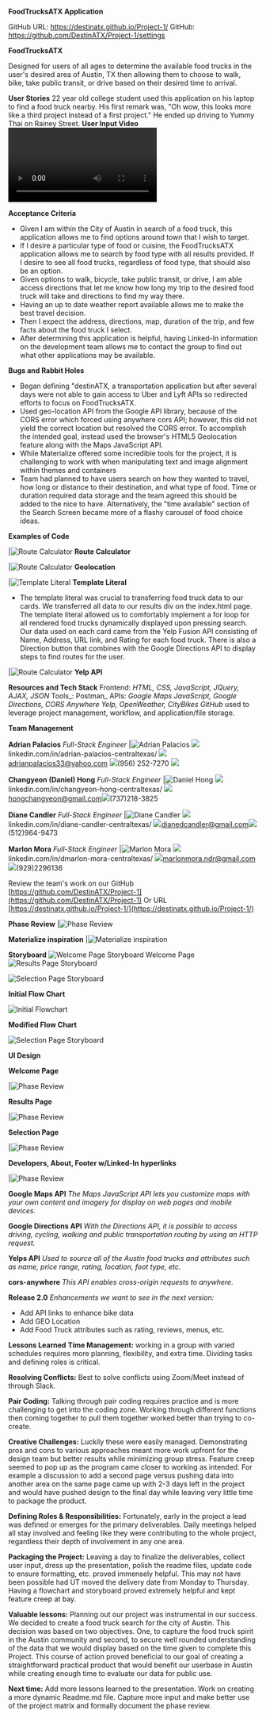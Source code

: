 **FoodTrucksATX Application**

GitHub URL: https://destinatx.github.io/Project-1/
GitHub: https://github.com/DestinATX/Project-1/settings

**FoodTrucksATX**

Designed for users of all ages to determine the available food trucks in the user&#39;s desired area of Austin, TX then allowing them to choose to walk, bike, take public transit, or drive based on their desired time to arrival.

**User Stories**
22 year old college student used this application on his laptop to find a food truck nearby. His first remark was, &quot;Oh wow, this looks more like a third project instead of a first project.&quot; He ended up driving to Yummy Thai on Rainey Street.
**User Input Video**   ![UserVideo](./assets/images/Media1.mp4)

**Acceptance Criteria**
- Given I am within the City of Austin in search of a food truck, this application allows me to find options around town that I wish to target.
- If I desire a particular type of food or cuisine, the FoodTrucksATX application allows me to search by food type with all results provided. If I desire to see all food trucks, regardless of food type, that should also be an option.
- Given options to walk, bicycle, take public transit, or drive, I am able access directions that let me know how long my trip to the desired food truck will take and directions to find my way there.
- Having an up to date weather report available allows me to make the best travel decision.
- Then I expect the address, directions, map, duration of the trip, and few facts about the food truck I select.
- After determining this application is helpful, having Linked-In information on the development team allows me to contact the group to find out what other applications may be available.

**Bugs and Rabbit Holes**
- Began defining &quot;destinATX, a transportation application but after several days were not able to gain access to Uber and Lyft APIs so redirected efforts to focus on FoodTrucksATX.
- Used geo-location API from the Google API library, because of the CORS error which forced using anywhere cors API; however, this did not yield the correct location but resolved the CORS error. To accomplish the intended goal, instead used the browser&#39;s HTML5 Geolocation feature along with the Maps JavaScript API.
- While Materialize offered some incredible tools for the project, it is challenging to work with when manipulating text and image alignment within themes and containers
- Team had planned to have users search on how they wanted to travel, how long or distance to their destination, and what type of food. Time or duration required data storage and the team agreed this should be added to the nice to have. Alternatively, the &quot;time available&quot; section of the Search Screen became more of a flashy carousel of food choice ideas.

**Examples of Code**

|![Route Calculator](./assets/images/Directions.PNG) 
**Route Calculator**

|![Route Calculator](./assets/images/GeoLocation.PNG)
**Geolocation** 

|![Template Literal](./assets/images/TemplateLiteral.PNG) 
**Template Literal**
- The template literal was crucial to transferring food truck data to our cards. We transferred all data to our results div on the index.html page. The template literal allowed us to comfortably implement a for loop for all rendered food trucks dynamically displayed upon pressing search. Our data used on each card came from the Yelp Fusion API consisting of Name, Address, URL link, and Rating for each food truck. There is also a Direction button that combines with the Google Directions API to display steps to find routes for the user.

|![Route Calculator](./assets/images/YelpAPI.PNG)
**Yelp API** 

**Resources and Tech Stack**
Frontend:  _HTML, CSS, JavaScript, JQuery, AJAX, JSON_
Tools_: Postman_
APIs: _Google Maps JavaScript, Google Directions, CORS Anywhere Yelp, OpenWeather, CityBikes_
_GitHub_ used to leverage project management, workflow, and application/file storage.

**Team Management**

**Adrian Palacios**  _Full-Stack Engineer_
|![Adrian Palacios](./assets/images/Adrian.jpg)
![](RackMultipart20200613-4-1by8p4k_html_1bd476007cfd8b79.gif)linkedin.com/in/adrian-palacios-centraltexas/
[![](RackMultipart20200613-4-1by8p4k_html_fa5cf0c4a598c685.jpg)](mailto:adrianpalacios33@yahoo.com)adrianpalacios33@yahoo.com [![](RackMultipart20200613-4-1by8p4k_html_1c5d5f1fcf0821b2.jpg)](/C:%5CUsers%5Cdiane%5COneDrive%5CDocuments%5CUT%5CProject-1%5C(956)%20252-7270)(956) 252-7270
![](RackMultipart20200613-4-1by8p4k_html_da23e1470fcb6ecf.jpg)


**Changyeon (Daniel) Hong** _Full-Stack Engineer_
|![Daniel Hong](./assets/images/Daniel.jpg)
![](RackMultipart20200613-4-1by8p4k_html_1bd476007cfd8b79.gif)linkedin.com/in/changyeon-hong-centraltexas/
[![](RackMultipart20200613-4-1by8p4k_html_fa5cf0c4a598c685.jpg)](mailto:hongchangyeon@gmail.com)hongchangyeon@gmail.com[![](RackMultipart20200613-4-1by8p4k_html_1c5d5f1fcf0821b2.jpg)](/C:%5CUsers%5Cdiane%5COneDrive%5CDocuments%5CUT%5CProject-1%5C(737)%20218-3825)(737)218-3825

**Diane Candler** _Full-Stack Engineer_
|![Diane Candler](./assets/images/Diane.jpg)
![](RackMultipart20200613-4-1by8p4k_html_1bd476007cfd8b79.gif)linkedin.com/in/diane-candler-centraltexas/
[![](RackMultipart20200613-4-1by8p4k_html_fa5cf0c4a598c685.jpg)](mailto:dianedcandler@gmail.com)[dianedcandler@gmail.com](mailto:dianedcandler@gmail.com)[![](RackMultipart20200613-4-1by8p4k_html_1c5d5f1fcf0821b2.jpg)](/C:%5CUsers%5Cdiane%5COneDrive%5CDocuments%5CUT%5CProject-1%5C(512)%20964-9473) (512)964-9473

**Marlon Mora** _Full-Stack Engineer_
|![Marlon Mora](./assets/images/Marlo.jpg)
![](RackMultipart20200613-4-1by8p4k_html_1bd476007cfd8b79.gif)linkedin.com/in/dmarlon-mora-centraltexas/
![](RackMultipart20200613-4-1by8p4k_html_ab3ef628e8fb2c92.gif)[marlonmora.ndr@gmail.com](mailto:marlonmora.ndr@gmail.com)[![](RackMultipart20200613-4-1by8p4k_html_1c5d5f1fcf0821b2.jpg)](/C:%5CUsers%5Cdiane%5COneDrive%5CDocuments%5CUT%5CProject-1%5C(737)-218-3825)(929)2296136

Review the team&#39;s work on our GitHub [https://github.com/DestinATX/Project-1](https://github.com/DestinATX/Project-1)
Or URL [https://destinatx.github.io/Project-1/](https://destinatx.github.io/Project-1/)


**Phase Review**
|![Phase Review](./assets/images/projectTable.PNG)

**Materialize inspiration**
|![Materialize inspiration](./assets/images/MaterializeInspire.PNG)

**Storyboard**
![Welcome Page Storyboard](./assets/images/storyboardPg1.PNG)
Welcome Page
![Results Page Storyboard](./assets/images/storyboardPg2.PNG)

![Selection Page Storyboard](./assets/images/storyboardPg3.PNG)


**Initial Flow Chart**

![Initial Flowchart](./assets/images/FlowChart1.PNG)

**Modified Flow Chart**

![Selection Page Storyboard](./assets/images/newFlowchart.PNG)

**UI Design**

**Welcome Page**

|![Phase Review](./assets/images/SearchApp.PNG)

**Results Page**

|![Phase Review](./assets/images/ResultsApp.PNG)

**Selection Page**

|![Phase Review](./assets/images/DirectionsApp.PNG)

**Developers, About, Footer w/Linked-In hyperlinks**

|![Phase Review](./assets/images/DesignTeamApp.PNG)


**Google Maps API**
_The Maps JavaScript API lets you customize maps with your own content and imagery for display on web pages and mobile devices._

**Google Directions API**
_With the Directions API, it is possible to access driving, cycling, walking and public transportation routing by using an HTTP request._

**Yelps API**
_Used to source all of the Austin food trucks and attributes such as name, price range, rating, location, foot type, etc._

**cors-anywhere**
_This API enables cross-origin requests to anywhere._

**Release 2.0**
_Enhancements we want to see in the next version:_
- Add API links to enhance bike data
- Add GEO Location
- Add Food Truck attributes such as rating, reviews, menus, etc.

**Lessons Learned**
  **Time Management:** working in a group with varied schedules requires more planning, flexibility, and extra time. Dividing tasks and defining roles is critical.

  **Resolving Conflicts:** Best to solve conflicts using Zoom/Meet instead of through Slack.

  **Pair Coding:** Talking through pair coding requires practice and is more challenging to get into the coding zone. Working through different functions then coming together to pull them together worked better than trying to co-create.

  **Creative Challenges:** Luckily these were easily managed. Demonstrating pros and cons to various approaches meant more work upfront for the design team but better results while minimizing group stress. Feature creep seemed to pop up as the program came closer to working as intended. For example a discussion to add a second page versus pushing data into another area on the same page came up with 2-3 days left in the project and would have pushed design to the final day while leaving very little time to package the product.

  **Defining Roles &amp; Responsibilities:** Fortunately, early in the project a lead was defined or emerges for the primary deliverables. Daily meetings helped all stay involved and feeling like they were contributing to the whole project, regardless their depth of involvement in any one area.

  **Packaging the Project:** Leaving a day to finalize the deliverables, collect user input, dress up the presentation, polish the readme files, update code to ensure formatting, etc. proved immensely helpful. This may not have been possible had UT moved the delivery date from Monday to Thursday. Having a flowchart and storyboard proved extremely helpful and kept feature creep at bay.

  **Valuable lessons:** Planning out our project was instrumental in our success. We decided to create a food truck search for the city of Austin. This decision was based on two objectives. One, to capture the food truck spirit in the Austin community and second, to secure well rounded understanding of the data that we would display based on the time given to complete this Project. This course of action proved beneficial to our goal of creating a straightforward practical product that would benefit our userbase in Austin while creating enough time to evaluate our data for public use.

  **Next time:** Add more lessons learned to the presentation. Work on creating a more dynamic Readme.md file. Capture more input and make better use of the project matrix and formally document the phase review.